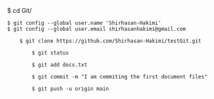 
$ cd Git/

    $ git config --global user.name 'Shirhasan-Hakimi'
    $ git config --global user.email shirhasanhakimi@gmail.com

        $ git clone https://github.com/Shirhasan-Hakimi/testGit.git

            $ git status

            $ git add docs.txt

            $ git commit -m "I am commiting the first document files"

            $ git push -u origin main

